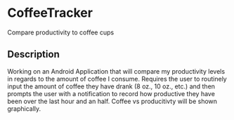 # CoffeeTracker
Compare productivity to coffee cups

## Description
Working on an Android Application that will compare my productivity levels in regards to the amount of coffee I consume. Requires the user to routinely input the amount of coffee they have drank (8 oz., 10 oz., etc.) and then prompts the user with a notification to record how productive they have been over the last hour and an half. Coffee vs producitivty will be shown graphically. 

